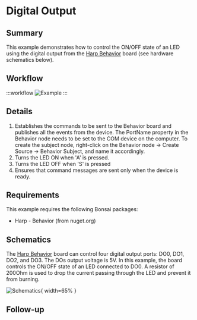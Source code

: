 # Digital Output

## Summary
This example demonstrates how to control the ON/OFF state of an LED using the digital output from the [Harp Behavior](https://harp-tech.org/api/Harp.Behavior.html) board (see hardware schematics below). 

## Workflow
:::workflow
![Example](~/workflows/HarpExamples/BehaviorBoard/DigitalOutput/DigitalOutput.bonsai)
:::

## Details
1. Establishes the commands to be sent to the Behavior board and publishes all the events from the device. The PortName property in the Behavior node needs to be set to the COM device on the computer. To create the subject node, right-click on the Behavior node -> Create Source -> Behavior Subject, and name it accordingly. 
2. Turns the LED ON when 'A' is pressed.
3. Turns the LED OFF when 'S' is pressed
4. Ensures that command messages are sent only when the device is ready.

## Requirements
This example requires the following Bonsai packages:
- Harp - Behavior (from nuget.org)

## Schematics
The [Harp Behavior](https://harp-tech.org/api/Harp.Behavior.html) board can control four digital output ports: DO0, DO1, DO2, and DO3. The DOs output voltage is 5V. In this example, the board controls the ON/OFF state of an LED connected to DO0. A resistor of 200Ohm is used to drop the current passing through the LED and prevent it from burning.

![Schematics](./DigitalOutput.png){ width=65% }

## Follow-up
